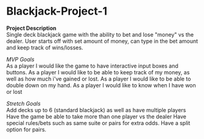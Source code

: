 # Blackjack-Project-1

**Project Description**
<br>
Single deck blackjack game with the ability to bet and lose "money" vs the dealer. User starts off with set amount of money, can type in the bet amount and keep track of wins/losses.




*MVP Goals*
<br>
As a player I would like the game to have interactive input boxes and buttons.
As a player I would like to be able to keep track of my money, as well as how much i've gained or lost.
As a player I would like to be able to double down on my hand.
As a player I would like to know when I have won or lost

*Stretch Goals*
<br>
Add decks up to 6 (standard blackjack) as well as have multiple players
Have the game be able to take more than one player vs the dealer
Have special rules/bets such as same suite or pairs for extra odds.
Have a split option for pairs. 
